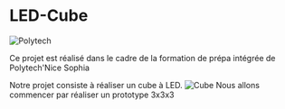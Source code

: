 # LED-Cube
![Polytech](http://www.polytechnice.fr/jahia/jsp/jahia/templates/inc/img/polytech_nice-sophia.png)

Ce projet est réalisé dans le cadre de la formation de prépa intégrée de Polytech'Nice Sophia

Notre projet consiste à réaliser un cube à LED. ![Cube](https://i.ytimg.com/vi/03bkigwYOx0/maxresdefault.jpg)
Nous allons commencer par réaliser un prototype 3x3x3
